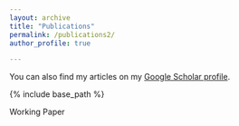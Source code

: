 ```yaml
---
layout: archive
title: "Publications"
permalink: /publications2/
author_profile: true

---
```


You can also find my articles on my [Google Scholar profile](https://scholar.google.com/citations?user=WkNR_HYAAAAJ&hl=en).

{% include base_path %}

Working Paper





